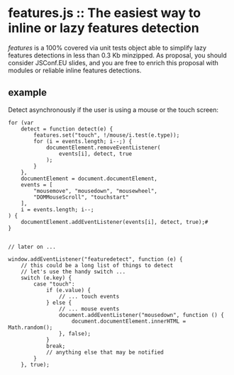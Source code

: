 features.js :: The easiest way to inline or lazy features detection
================================================================

*features* is a 100% covered via unit tests object able to simplify lazy features detections in less than 0.3 Kb minzipped.
As proposal, you should consider JSConf.EU slides, and you are free to enrich this proposal with modules or reliable inline features detections.


example
-----------

Detect asynchronously if the user is using a mouse or the touch screen:

    for (var
        detect = function detect(e) {
            features.set("touch", !/mouse/i.test(e.type));
            for (i = events.length; i--;) {
                documentElement.removeEventListener(
                    events[i], detect, true
                );
            }
        },
        documentElement = document.documentElement,
        events = [
            "mousemove", "mousedown", "mousewheel",
            "DOMMouseScroll", "touchstart"
        ],
        i = events.length; i--;
    ) {
        documentElement.addEventListener(events[i], detect, true);#
    }
    
    
    // later on ...
    
    window.addEventListener("featuredetect", function (e) {
        // this could be a long list of things to detect
        // let's use the handy switch ...
        switch (e.key) {
            case "touch":
                if (e.value) {
                    // ... touch events
                } else {
                    // ... mouse events
                    document.addEventListener("mousedown", function () {
                        document.documentElement.innerHTML = Math.random();
                    }, false);
                }
                break;
                // anything else that may be notified
            }
        }, true);
